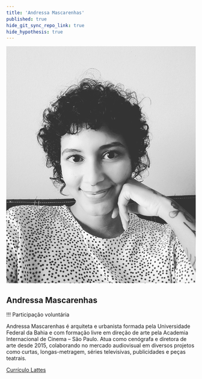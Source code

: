```yaml
---
title: 'Andressa Mascarenhas'
published: true
hide_git_sync_repo_link: true
hide_hypothesis: true
---
```


![Fotografia de Andressa Mascarenhas](../../imgs/AndressaMascarenhas.jpg?resize=400)

## Andressa Mascarenhas

!!! Participação voluntária

Andressa Mascarenhas é arquiteta e urbanista formada pela Universidade Federal da Bahia e com formação livre em direção de arte pela Academia Internacional de Cinema – São Paulo. Atua como cenógrafa e diretora de arte desde 2015, colaborando no mercado audiovisual em diversos projetos como curtas, longas-metragem, séries televisivas, publicidades e peças teatrais.

[Currículo Lattes](http://lattes.cnpq.br/5682589131656803?classes=btn,btn-primary,btn-lg&target=_blank)
